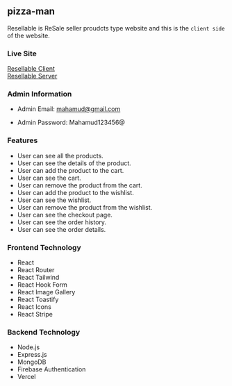 ## pizza-man 
Resellable is ReSale seller proudcts type website and this is the `client side` of the website.

### Live Site
[Resellable Client](https://reusable-a1665.web.app/) <br>
[Resellable Server](https://reusable-k9mciiqr9-mahamudm90.vercel.app/)

### Admin Information

- Admin Email: mahamud@gmail.com

- Admin Password: Mahamud123456@


### Features
- User can see all the products.
- User can see the details of the product.
- User can add the product to the cart.
- User can see the cart.
- User can remove the product from the cart.
- User can add the product to the wishlist.
- User can see the wishlist.
- User can remove the product from the wishlist.
- User can see the checkout page.
- User can see the order history.
- User can see the order details.


### Frontend Technology
- React
- React Router
- React Tailwind
- React Hook Form
- React Image Gallery
- React Toastify
- React Icons
- React Stripe


### Backend Technology
- Node.js
- Express.js
- MongoDB
- Firebase Authentication
- Vercel

